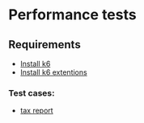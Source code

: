 # Performance tests
## Requirements
- [Install k6](https://grafana.com/docs/k6/latest/set-up/install-k6/)
- [Install k6 extentions](https://github.com/grafana/xk6/)
### Test cases:
- [tax report](tax-report/README.md)